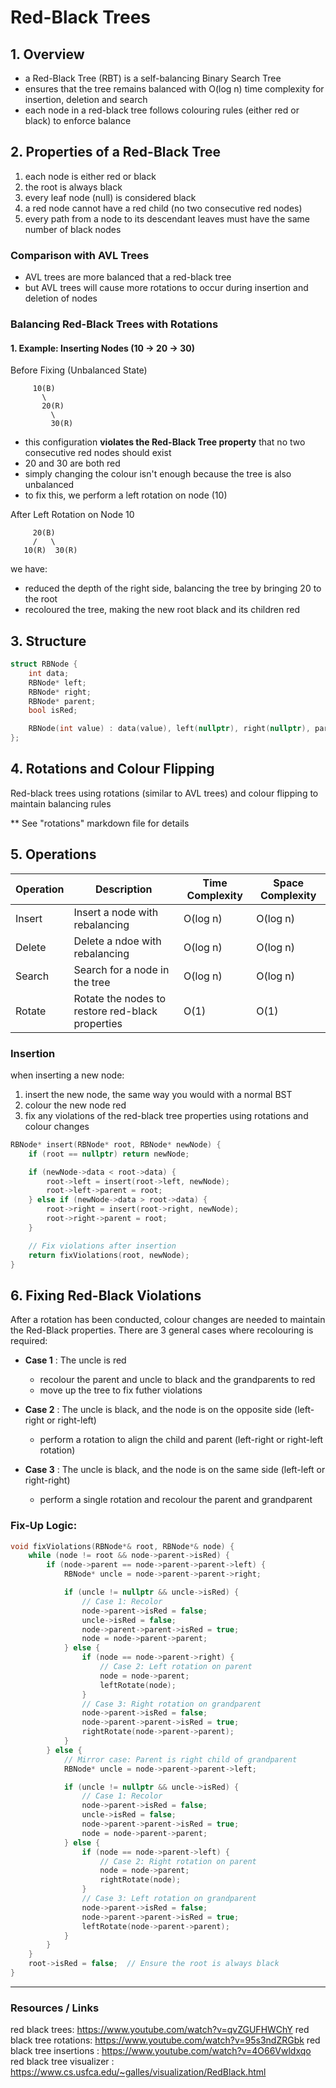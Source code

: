 # Red-Black Trees

## 1. Overview

- a Red-Black Tree (RBT) is a self-balancing Binary Search Tree
- ensures that the tree remains balanced with O(log n) time complexity for insertion, deletion and search
- each node in a red-black tree follows colouring rules (either red or black) to enforce balance

## 2. Properties of a Red-Black Tree

1. each node is either red or black
2. the root is always black
3. every leaf node (null) is considered black
4. a red node cannot have a red child (no two consecutive red nodes)
5. every path from a node to its descendant leaves must have the same number of black nodes

### Comparison with AVL Trees

- AVL trees are more balanced that a red-black tree
- but AVL trees will cause more rotations to occur during insertion and deletion of nodes

### Balancing Red-Black Trees with Rotations

#### 1. Example: Inserting Nodes (10 -> 20 -> 30)

Before Fixing (Unbalanced State)

```
     10(B)
       \
       20(R)
         \
         30(R)
```

- this configuration **violates the Red-Black Tree property** that no two consecutive red nodes should exist
- 20 and 30 are both red
- simply changing the colour isn't enough because the tree is also unbalanced
- to fix this, we perform a left rotation on node (10)

After Left Rotation on Node 10

```
     20(B)
     /   \
   10(R)  30(R)
```

we have:

- reduced the depth of the right side, balancing the tree by bringing 20 to the root
- recoloured the tree, making the new root black and its children red

## 3. Structure

```cpp
struct RBNode {
    int data;
    RBNode* left;
    RBNode* right;
    RBNode* parent;
    bool isRed;

    RBNode(int value) : data(value), left(nullptr), right(nullptr), parent(nullptr), isRed(true){}
};
```

## 4. Rotations and Colour Flipping

Red-black trees using rotations (similar to AVL trees) and colour flipping to maintain balancing rules

** See "rotations" markdown file for details

## 5. Operations


| **Operation** | **Description**                                  | **Time Complexity** | **Space Complexity** |
| --------------- | -------------------------------------------------- | --------------------- | ---------------------- |
| Insert        | Insert a node with rebalancing                   | O(log n)            | O(log n)             |
| Delete        | Delete a ndoe with rebalancing                   | O(log n)            | O(log n)             |
| Search        | Search for a node in the tree                    | O(log n)            | O(log n)             |
| Rotate        | Rotate the nodes to restore red-black properties | O(1)                | O(1)                 |

### Insertion
when inserting a new node:
1. insert the new node, the same way you would with a normal BST
2. colour the new node red
3. fix any violations of the red-black tree properties using rotations and colour changes

```cpp
RBNode* insert(RBNode* root, RBNode* newNode) {
    if (root == nullptr) return newNode;

    if (newNode->data < root->data) {
        root->left = insert(root->left, newNode);
        root->left->parent = root;
    } else if (newNode->data > root->data) {
        root->right = insert(root->right, newNode);
        root->right->parent = root;
    }

    // Fix violations after insertion
    return fixViolations(root, newNode);
}
```
## 6. Fixing Red-Black Violations

After a rotation has been conducted, colour changes are needed to maintain the Red-Black properties.
There are 3 general cases where recolouring is required:

- **Case 1** : The uncle is red

  - recolour the parent and uncle to black and the grandparents to red
  - move up the tree to fix futher violations
- **Case 2** : The uncle is black, and the node is on the opposite side (left-right or right-left)

  - perform a rotation to align the child and parent (left-right or right-left rotation)
- **Case 3** : The uncle is black, and the node is on the same side (left-left or right-right)

  - perform a single rotation and recolour the parent and grandparent

### Fix-Up Logic:

```cpp
void fixViolations(RBNode*& root, RBNode*& node) {
    while (node != root && node->parent->isRed) {
        if (node->parent == node->parent->parent->left) {
            RBNode* uncle = node->parent->parent->right;

            if (uncle != nullptr && uncle->isRed) {
                // Case 1: Recolor
                node->parent->isRed = false;
                uncle->isRed = false;
                node->parent->parent->isRed = true;
                node = node->parent->parent;
            } else {
                if (node == node->parent->right) {
                    // Case 2: Left rotation on parent
                    node = node->parent;
                    leftRotate(node);
                }
                // Case 3: Right rotation on grandparent
                node->parent->isRed = false;
                node->parent->parent->isRed = true;
                rightRotate(node->parent->parent);
            }
        } else {
            // Mirror case: Parent is right child of grandparent
            RBNode* uncle = node->parent->parent->left;

            if (uncle != nullptr && uncle->isRed) {
                // Case 1: Recolor
                node->parent->isRed = false;
                uncle->isRed = false;
                node->parent->parent->isRed = true;
                node = node->parent->parent;
            } else {
                if (node == node->parent->left) {
                    // Case 2: Right rotation on parent
                    node = node->parent;
                    rightRotate(node);
                }
                // Case 3: Left rotation on grandparent
                node->parent->isRed = false;
                node->parent->parent->isRed = true;
                leftRotate(node->parent->parent);
            }
        }
    }
    root->isRed = false;  // Ensure the root is always black
}
```

---

### Resources / Links
red black trees: https://www.youtube.com/watch?v=qvZGUFHWChY
red black tree rotations: https://www.youtube.com/watch?v=95s3ndZRGbk
red black tree insertions : https://www.youtube.com/watch?v=4O66Vwldxqo
red black tree visualizer : https://www.cs.usfca.edu/~galles/visualization/RedBlack.html